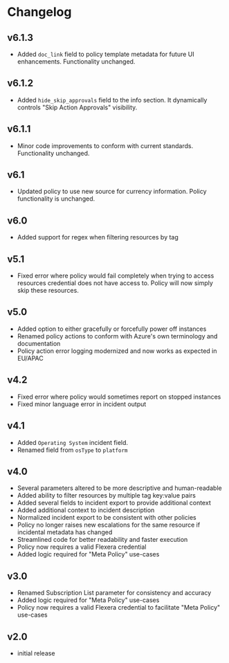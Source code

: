 # Changelog

## v6.1.3

- Added `doc_link` field to policy template metadata for future UI enhancements. Functionality unchanged.

## v6.1.2

- Added `hide_skip_approvals` field to the info section. It dynamically controls "Skip Action Approvals" visibility.

## v6.1.1

- Minor code improvements to conform with current standards. Functionality unchanged.

## v6.1

- Updated policy to use new source for currency information. Policy functionality is unchanged.

## v6.0

- Added support for regex when filtering resources by tag

## v5.1

- Fixed error where policy would fail completely when trying to access resources credential does not have access to. Policy will now simply skip these resources.

## v5.0

- Added option to either gracefully or forcefully power off instances
- Renamed policy actions to conform with Azure's own terminology and documentation
- Policy action error logging modernized and now works as expected in EU/APAC

## v4.2

- Fixed error where policy would sometimes report on stopped instances
- Fixed minor language error in incident output

## v4.1

- Added `Operating System` incident field.
- Renamed field from `osType` to `platform`

## v4.0

- Several parameters altered to be more descriptive and human-readable
- Added ability to filter resources by multiple tag key:value pairs
- Added several fields to incident export to provide additional context
- Added additional context to incident description
- Normalized incident export to be consistent with other policies
- Policy no longer raises new escalations for the same resource if incidental metadata has changed
- Streamlined code for better readability and faster execution
- Policy now requires a valid Flexera credential
- Added logic required for "Meta Policy" use-cases

## v3.0

- Renamed Subscription List parameter for consistency and accuracy
- Added logic required for "Meta Policy" use-cases
- Policy now requires a valid Flexera credential to facilitate "Meta Policy" use-cases

## v2.0

- initial release
